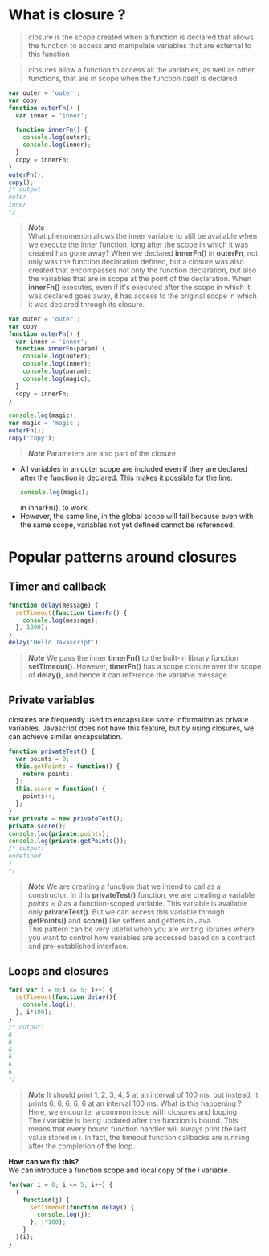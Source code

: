 # What is closure ?
> closure is the scope created when a function is declared that allows the function to access and manipulate variables that are external to this function

> closures allow a function to access all the variables, as well as other functions, that are in scope when the function itself is declared.

```javascript
var outer = 'outer';
var copy;
function outerFn() {
  var inner = 'inner';

  function innerFn() {
    console.log(outer);
    console.log(inner);
  }
  copy = innerFn;
}
outerFn();
copy();
/* output
outer
inner
*/
```
>***Note***  
What phenomenon allows the inner variable to still be available when we execute the inner function, long after the scope in which it was created has gone away? When we declared **innerFn()** in **outerFn**, not only was the function declaration defined, but a closure was also created that encompasses not only the function declaration, but also the variables that are in scope at the point of the declaration. When **innerFn()**  executes, even if it's executed after the scope in which it was declared goes away, it has access to the original scope in which it was declared through its closure.

```javascript
var outer = 'outer';
var copy;
function outerFn() {
  var inner = 'inner';
  function innerFn(param) {
    console.log(outer);
    console.log(inner);
    console.log(param);
    console.log(magic);
  }
  copy = innerFn;
}

console.log(magic);
var magic = 'magic';
outerFn();
copy('copy');
```
>***Note***
Parameters are also part of the closure.  
* All variables in an outer scope are included even if they are declared after the function is declared. This makes it possible for the line:
  ```Javascript
  console.log(magic);
  ```
  in innerFn(), to work.
* However, the same line, in the global scope will fail because even with the same scope, variables not yet defined cannot be referenced.

# Popular patterns around closures
## Timer and callback
```Javascript
function delay(message) {
  setTimeout(function timerFn() {
    console.log(message);
  }, 1000);
}
delay('Hello Javascript');
```
>***Note***
We pass the inner **timerFn()** to the built-in library function **setTimeout()**. However, **timerFn()** has a scope closure over the scope of **delay()**, and hence it can reference the variable message.

## Private variables
closures are frequently used to encapsulate some information as private variables. Javascript does not have this feature, but by using closures, we can achieve similar encapsulation.
```Javascript
function privateTest() {
  var points = 0;
  this.getPoints = function() {
    return points;
  };
  this.score = function() {
    points++;
  };
}
var private = new privateTest();
private.score();
console.log(private.points);
console.log(private.getPoints());
/* output:
undefined
1
*/
```
> ***Note***
We are creating a function that we intend to call as a constructor. In this **privateTest()** function, we are creating a variable *points = 0* as a function-scoped variable. This variable is available only **privateTest()**. But we can access this variable through **getPoints()** and **score()** like setters and getters in Java.  
This pattern can be very useful when you are writing libraries where you want to control how variables are accessed based on a contract and pre-established interface.

## Loops and closures
```Javascript
for( var i = 0;i <= 5; i++) {
  setTimeout(function delay(){
    console.log(i);
  }, i*100);
}
/* output:
6
6
6
6
6
6
*/
```
> ***Note***
It should print 1, 2, 3, 4, 5 at an interval of 100 ms. but instead, it prints 6, 6, 6, 6, 6 at an interval 100 ms. What is this happening ?  
Here, we encounter a common issue with closures and looping.  
The *i* variable is being updated after the function is bound. This means that every bound function handler will always print the last value stored in *i*. In fact, the timeout function callbacks are running after the completion of the loop.

**How can we fix this?**  
We can introduce a function scope and local copy of the *i* variable.
```Javascript
for(var i = 0; i <= 5; i++) {
  (
    function(j) {
      setTimeout(function delay() {
        console.log(j);
      }, j*100);
    }
  )(i);
}
```
